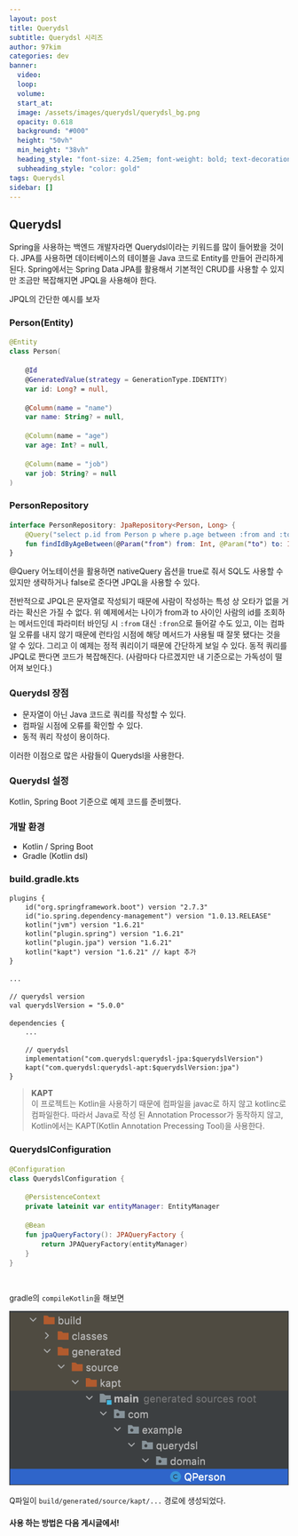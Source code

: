 ```yaml
---
layout: post
title: Querydsl
subtitle: Querydsl 시리즈
author: 97kim
categories: dev
banner:
  video:
  loop:
  volume:
  start_at:
  image: /assets/images/querydsl/querydsl_bg.png
  opacity: 0.618
  background: "#000"
  height: "50vh"
  min_height: "38vh"
  heading_style: "font-size: 4.25em; font-weight: bold; text-decoration: underline"
  subheading_style: "color: gold"
tags: Querydsl
sidebar: []
---
```


<h2>Querydsl</h2>

Spring을 사용하는 백엔드 개발자라면 Querydsl이라는 키워드를 많이 들어봤을 것이다. JPA를 사용하면 데이터베이스의 테이블을 Java 코드로 Entity를 만들어 관리하게 된다. Spring에서는 Spring Data JPA를 활용해서 기본적인 CRUD를 사용할 수 있지만 조금만 복잡해지면 JPQL을 사용해야 한다.

JPQL의 간단한 예시를 보자

### Person(Entity)
``` kotlin
@Entity
class Person(

    @Id
    @GeneratedValue(strategy = GenerationType.IDENTITY)
    var id: Long? = null,

    @Column(name = "name")
    var name: String? = null,

    @Column(name = "age")
    var age: Int? = null,

    @Column(name = "job")
    var job: String? = null
)
```

### PersonRepository
``` kotlin
interface PersonRepository: JpaRepository<Person, Long> {
    @Query("select p.id from Person p where p.age between :from and :to")
    fun findIdByAgeBetween(@Param("from") from: Int, @Param("to") to: Int)
}
```

@Query 어노테이션을 활용하면 nativeQuery 옵션을 true로 줘서 SQL도 사용할 수 있지만 생략하거나 false로 준다면 JPQL을 사용할 수 있다.

전반적으로 JPQL은 문자열로 작성되기 때문에 사람이 작성하는 특성 상 오타가 없을 거라는 확신은 가질 수 없다. 위 예제에서는 나이가 from과 to 사이인 사람의 id를 조회하는 메서드인데 파라미터 바인딩 시 `:from` 대신 `:fron`으로 들어갈 수도 있고, 이는 컴파일 오류를 내지 않기 때문에 런타임 시점에 해당 메서드가 사용될 때 잘못 됐다는 것을 알 수 있다. 그리고 이 예제는 정적 쿼리이기 때문에 간단하게 보일 수 있다. 동적 쿼리를 JPQL로 짠다면 코드가 복잡해진다. (사람마다 다르겠지만 내 기준으로는 가독성이 떨어져 보인다.)

### Querydsl 장점
* 문자열이 아닌 Java 코드로 쿼리를 작성할 수 있다.
* 컴파일 시점에 오류를 확인할 수 있다.
* 동적 쿼리 작성이 용이하다.

이러한 이점으로 많은 사람들이 Querydsl을 사용한다.

### Querydsl 설정
Kotlin, Spring Boot 기준으로 예제 코드를 준비했다.

### 개발 환경
- Kotlin / Spring Boot
- Gradle (Kotlin dsl)

### build.gradle.kts
``` kotlin_dsl
plugins {
    id("org.springframework.boot") version "2.7.3"
    id("io.spring.dependency-management") version "1.0.13.RELEASE"
    kotlin("jvm") version "1.6.21"
    kotlin("plugin.spring") version "1.6.21"
    kotlin("plugin.jpa") version "1.6.21"
    kotlin("kapt") version "1.6.21" // kapt 추가
}

...

// querydsl version
val querydslVersion = "5.0.0"

dependencies {
    ...

    // querydsl
    implementation("com.querydsl:querydsl-jpa:$querydslVersion")
    kapt("com.querydsl:querydsl-apt:$querydslVersion:jpa")
}
```

> **KAPT** <br>
이 프로젝트는 Kotlin을 사용하기 때문에 컴파일을 javac로 하지 않고 kotlinc로 컴파일한다. 따라서 Java로 작성 된 Annotation Processor가 동작하지 않고, Kotlin에서는 KAPT(Kotlin Annotation Precessing Tool)을 사용한다.

### QuerydslConfiguration
``` kotlin
@Configuration
class QuerydslConfiguration {

    @PersistenceContext
    private lateinit var entityManager: EntityManager

    @Bean
    fun jpaQueryFactory(): JPAQueryFactory {
        return JPAQueryFactory(entityManager)
    }
}
```

<br>

gradle의 `compileKotlin`을 해보면 

![querydsl1](/assets/images/querydsl/querydsl1.png)

Q파일이 `build/generated/source/kapt/...` 경로에 생성되었다.

#### 사용 하는 방법은 다음 게시글에서!